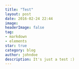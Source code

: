 ```yaml
---
title: "Test"
layout: post
date: 2016-02-24 22:44
image: 
headerImage: false
tag:
- markdown
- elements
star: true
category: blog
author: johndoe
description: It's just a test :)
---
```


